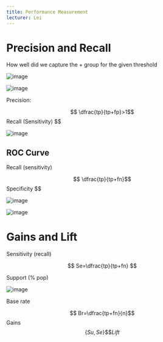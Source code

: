```yaml
---
title: Performance Measurement
lecturer: Lei
---
```


# Precision and Recall

How well did we capture the + group for the given threshold

![image](/img/Year_2/Software_Methodologies/Machine_Learning/Performance_Measures/P+R.webp)

![image](/img/Year_2/Software_Methodologies/Machine_Learning/Performance_Measures/P+R1.webp)

Precision:

$$
\dfrac{tp}{tp+fp}>1$$ Recall (Sensitivity)
$$

![image](/img/Year_2/Software_Methodologies/Machine_Learning/Performance_Measures/P+R2.webp)

## ROC Curve

Recall (sensitivity)

$$
\dfrac{tp}{tp+fn}$$ Specificity
$$

![image](/img/Year_2/Software_Methodologies/Machine_Learning/Performance_Measures/ROC)

![image](/img/Year_2/Software_Methodologies/Machine_Learning/Performance_Measures/ROC1)

# Gains and Lift

Sensitivity (recall)

$$
Se=\dfrac{tp}{tp+fn}
$$

Support (% pop)

![image](/img/Year_2/Software_Methodologies/Machine_Learning/Performance_Measures/G+L.webp)

Base rate

$$
Br=\dfrac{tp+fn}{n}$$ Gains $$\{Su,Se\}\$\$ Lift
$$
